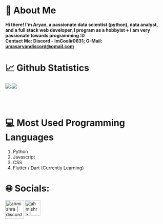 # 👋 About Me
**Hi there! I'm Aryan, a passionate data scientist (python), data analyst, and a full stack web developer, I program as a hobbyist + I am very passionate towards programming :D**
<br>
**Contact Me: Discord - ImCool#0631; G-Mail: umasaryandiscord@gmail.com**

# 📈 Github Statistics
<a href="https://github.com/ahmishra">
  <img align="center" src="https://github-readme-stats.vercel.app/api/top-langs/?username=ahmishra&langs_count=3&title_color=ffffff&text_color=c9cacc&icon_color=ce3691&bg_color=1d1f21" />
</a>
<a href="https://github.com/ahmishra">
  <img align="center" src="https://github-readme-stats.vercel.app/api?username=ahmishra&show_icons=true&line_height=27&count_private=true&title_color=ffffff&text_color=c9cacc&icon_color=12ffc4&bg_color=1d1f21"/>
</a>

<br><br>

# 💻 Most Used Programming Languages
1. Python
2. Javascript
3. CSS
4. Flutter / Dart (Currently Learning)



# 🌐 Socials:
[<img align="left" alt="ahmishra | discord" width="58px" src="https://discord.com/assets/3437c10597c1526c3dbd98c737c2bcae.svg">](https://discord.com/users/849533072143679488)
[<img align="left" alt="ahmishra | reddit" width="48px" src="https://static.cdnlogo.com/logos/r/93/reddit.svg">](https://www.reddit.com/user/HeavyMetalGuy_)
